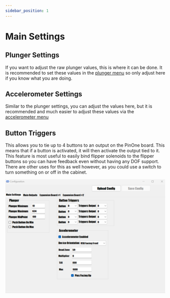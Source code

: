 ```yaml
---
sidebar_position: 1
---
```


# Main Settings

## Plunger Settings

If you want to adjust the raw plunger values, this is where it can be done. It is recommended to set these values in the [plunger menu](../plunger) so only adjust here if you know what you are doing.

## Accelerometer Settings

Similar to the plunger settings, you can adjust the values here, but it is recommended and much easier to adjust these values via the [accelerometer menu](../accelerometer)

## Button Triggers

This allows you to tie up to 4 buttons to an output on the PinOne board. This means that if a button is activated, it will then activate the output tied to it. This feature is most useful to easily bind flipper solenoids to the flipper buttons so you can have feedback even without having any DOF support. There are other uses for this as well however, as you could use a switch to turn something on or off in the cabinet.

![image](./img/settingsMain.png)